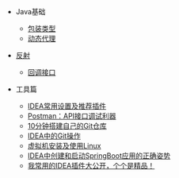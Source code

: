 * Java基础
  * [包装类型](java/basis/包装类型.md)
  * [动态代理](java/basis/动态代理.md)
* [反射](java/basis/反射)
  * [回调接口](java/basis/回调接口.md)
  
* 工具篇
  * [IDEA常用设置及推荐插件](reference/idea.md)
  * [Postman：API接口调试利器](reference/postman.md)
  * [10分钟搭建自己的Git仓库](reference/gitlab.md)
  * [IDEA中的Git操作](reference/idea_git.md)
  * [虚拟机安装及使用Linux](reference/linux_install.md)
  * [IDEA中创建和启动SpringBoot应用的正确姿势](reference/idea_springboot.md)
  * [我常用的IDEA插件大公开，个个是精品！](reference/idea_plugins.md)
  
    
  